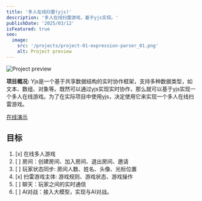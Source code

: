 ```yaml
---
title: '多人在线扫雷(yjs)'
description: '多人在线扫雷游戏，基于yjs实现。'
publishDate: '2025/03/12'
isFeatured: true
seo:
  image:
    src: '/projects/project-01-expression-parser_01.png'
    alt: Project preview
---
```


![Project preview](/projects/project-01-expression-parser_01.png)

**项目概况:**
Yjs是一个基于共享数据结构的实时协作框架，支持多种数据类型，如文本、数组、对象等。既然可以通过yjs实现实时协作，那么就可以基于yjs实现一个多人在线游戏。为了在实际项目中使用yjs，决定使用它来实现一个多人在线扫雷游戏。

[在线演示](http://yjs-gamebox.yefu24324.com)

## 目标

1. [x] 在线多人游戏
2. [ ] 房间：创建房间、加入房间、退出房间、邀请
3. [ ] 玩家状态同步: 房间人数、姓名、头像、光标位置
4. [x] 扫雷游戏主体: 游戏规则、游戏状态、游戏操作
5. [ ] 聊天：玩家之间的实时通信
6. [ ] AI对战：接入大模型，实现与AI对战。

